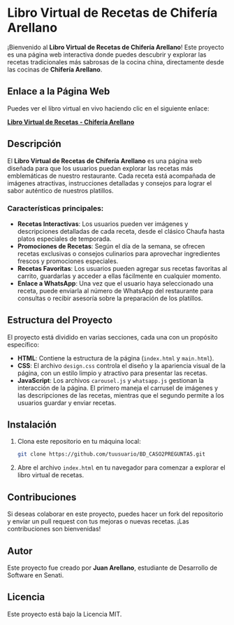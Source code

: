 # Libro Virtual de Recetas de Chifería Arellano

¡Bienvenido al **Libro Virtual de Recetas de Chifería Arellano**! Este proyecto es una página web interactiva donde puedes descubrir y explorar las recetas tradicionales más sabrosas de la cocina china, directamente desde las cocinas de **Chifería Arellano**.

## Enlace a la Página Web

Puedes ver el libro virtual en vivo haciendo clic en el siguiente enlace:

[**Libro Virtual de Recetas - Chifería Arellano**](https://juanedu74.github.io/bd_caso2pregunta5/main.html)

## Descripción

El **Libro Virtual de Recetas de Chifería Arellano** es una página web diseñada para que los usuarios puedan explorar las recetas más emblemáticas de nuestro restaurante. Cada receta está acompañada de imágenes atractivas, instrucciones detalladas y consejos para lograr el sabor auténtico de nuestros platillos.

### Características principales:

- **Recetas Interactivas**: Los usuarios pueden ver imágenes y descripciones detalladas de cada receta, desde el clásico Chaufa hasta platos especiales de temporada.
- **Promociones de Recetas**: Según el día de la semana, se ofrecen recetas exclusivas o consejos culinarios para aprovechar ingredientes frescos y promociones especiales.
- **Recetas Favoritas**: Los usuarios pueden agregar sus recetas favoritas al carrito, guardarlas y acceder a ellas fácilmente en cualquier momento.
- **Enlace a WhatsApp**: Una vez que el usuario haya seleccionado una receta, puede enviarla al número de WhatsApp del restaurante para consultas o recibir asesoría sobre la preparación de los platillos.

## Estructura del Proyecto

El proyecto está dividido en varias secciones, cada una con un propósito específico:

- **HTML**: Contiene la estructura de la página (`index.html` y `main.html`).
- **CSS**: El archivo `design.css` controla el diseño y la apariencia visual de la página, con un estilo limpio y atractivo para presentar las recetas.
- **JavaScript**: Los archivos `carousel.js` y `whatsapp.js` gestionan la interacción de la página. El primero maneja el carrusel de imágenes y las descripciones de las recetas, mientras que el segundo permite a los usuarios guardar y enviar recetas.

## Instalación

1. Clona este repositorio en tu máquina local:
    ```bash
    git clone https://github.com/tuusuario/BD_CASO2PREGUNTA5.git
    ```

2. Abre el archivo `index.html` en tu navegador para comenzar a explorar el libro virtual de recetas.

## Contribuciones

Si deseas colaborar en este proyecto, puedes hacer un fork del repositorio y enviar un pull request con tus mejoras o nuevas recetas. ¡Las contribuciones son bienvenidas!

## Autor

Este proyecto fue creado por **Juan Arellano**, estudiante de Desarrollo de Software en Senati.

## Licencia

Este proyecto está bajo la Licencia MIT.
